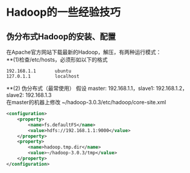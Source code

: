 # Hadoop的一些经验技巧

## 伪分布式Hadoop的安装、配置
在Apache官方网站下载最新的Hadoop，解压，有两种运行模式：   
**(1)检查/etc/hosts，必须形如以下的格式
```text
192.168.1.1       ubuntu
127.0.1.1         localhost
```
**(2)
伪分布式（最常使用）
假设 master: 192.168.1.1，slave1: 192.168.1.2，slave2: 192.168.1.3   
在master的机器上修改 ~/hadoop-3.0.3/etc/hadoop/core-site.xml
```xml
<configuration>
    <property>
        <name>fs.defaultFS</name>
        <value>hdfs://192.168.1.1:9000</value>
    </property>
    <property>
        <name>hadoop.tmp.dir</name>
        <value>~/hadoop-3.0.3/tmp</value>
    </property>
</configuration>
```
